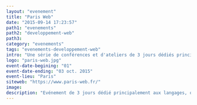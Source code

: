 ```yaml
---
layout: "evenement"
title: "Paris Web"
date: "2015-09-14 17:23:57"
path1: "evenements"
path2: "developpement-web"
path3:
category: "evenements"
tags: "evenements-developpement-web"
intro: "Une série de conférences et d'ateliers de 3 jours dédiés principalement aux langages, aux outils & aux services pour développeurs. Certaines conférences sont plus centrées design et méthodologies. Pour résumé, un événement pour les gens qui font les internets avec une dimension technique."
logo: "paris-web.jpg"
event-date-begining: "01"
event-date-ending: "03 oct. 2015"
event-lieu: "Paris"
siteweb: "https://www.paris-web.fr/"
image:
description: "Evénement de 3 jours dédié principalement aux langages, outils & services pour développeurs. Certaines conférences sont plus centrées design et méthodologies"
---
```

